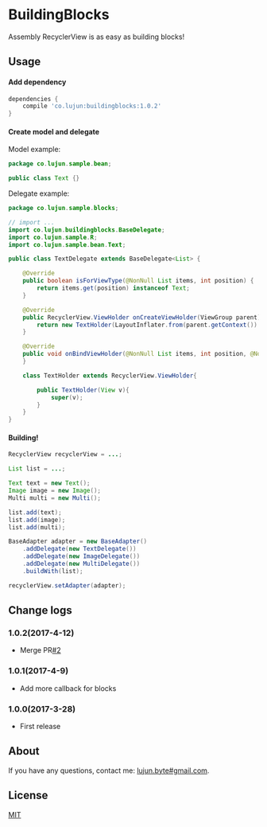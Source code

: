 # BuildingBlocks

Assembly RecyclerView is as easy as building blocks!

## Usage

#### Add dependency

```groovy
dependencies {
    compile 'co.lujun:buildingblocks:1.0.2'
}
```

#### Create model and delegate

Model example:

```java
package co.lujun.sample.bean;

public class Text {}
```

Delegate example:

```java
package co.lujun.sample.blocks;

// import ...
import co.lujun.buildingblocks.BaseDelegate;
import co.lujun.sample.R;
import co.lujun.sample.bean.Text;

public class TextDelegate extends BaseDelegate<List> {

    @Override
    public boolean isForViewType(@NonNull List items, int position) {
        return items.get(position) instanceof Text;
    }

    @Override
    public RecyclerView.ViewHolder onCreateViewHolder(ViewGroup parent) {
        return new TextHolder(LayoutInflater.from(parent.getContext()).inflate(R.layout.xxx, parent, false));
    }

    @Override
    public void onBindViewHolder(@NonNull List items, int position, @NonNull RecyclerView.ViewHolder holder) {
    }

    class TextHolder extends RecyclerView.ViewHolder{

        public TextHolder(View v){
            super(v);
        }
    }
}
```

#### Building!

```java
RecyclerView recyclerView = ...;

List list = ...;

Text text = new Text();
Image image = new Image();
Multi multi = new Multi();

list.add(text);
list.add(image);
list.add(multi);

BaseAdapter adapter = new BaseAdapter()
    .addDelegate(new TextDelegate())
    .addDelegate(new ImageDelegate())
    .addDelegate(new MultiDelegate())
    .buildWith(list);

recyclerView.setAdapter(adapter);
```

## Change logs

### 1.0.2(2017-4-12)
- Merge PR[#2](https://github.com/whilu/BuildingBlocks/pull/2)

### 1.0.1(2017-4-9)
- Add more callback for blocks

### 1.0.0(2017-3-28)
- First release

## About

If you have any questions, contact me: [lujun.byte#gmail.com](mailto:lujun.byte@gmail.com).

## License

[MIT](LICENSE)

